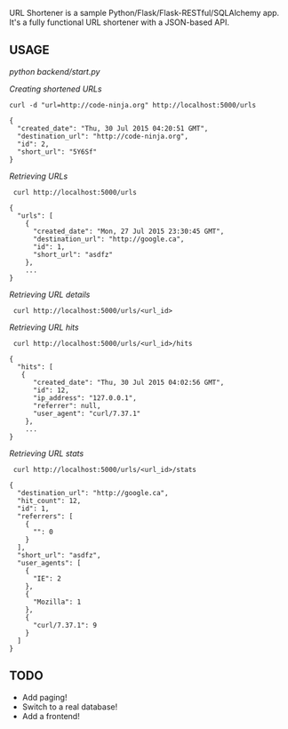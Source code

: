 URL Shortener is a sample Python/Flask/Flask-RESTful/SQLAlchemy app.
It's a fully functional URL shortener with a JSON-based API.

USAGE
----
*python backend/start.py*

*Creating shortened URLs*
```
curl -d "url=http://code-ninja.org" http://localhost:5000/urls
```
```
{
  "created_date": "Thu, 30 Jul 2015 04:20:51 GMT", 
  "destination_url": "http://code-ninja.org", 
  "id": 2, 
  "short_url": "5Y6Sf"
}
```

*Retrieving URLs*
```
 curl http://localhost:5000/urls
```
```
{
  "urls": [
    {
      "created_date": "Mon, 27 Jul 2015 23:30:45 GMT", 
      "destination_url": "http://google.ca", 
      "id": 1, 
      "short_url": "asdfz"
    }, 
    ...
}
```

*Retrieving URL details*
```
 curl http://localhost:5000/urls/<url_id>
```

*Retrieving URL hits*
```
 curl http://localhost:5000/urls/<url_id>/hits
```
```
{
  "hits": [
   {
      "created_date": "Thu, 30 Jul 2015 04:02:56 GMT", 
      "id": 12, 
      "ip_address": "127.0.0.1", 
      "referrer": null, 
      "user_agent": "curl/7.37.1"
    },
    ...
}
```

*Retrieving URL stats*
```
 curl http://localhost:5000/urls/<url_id>/stats
```
```
{
  "destination_url": "http://google.ca", 
  "hit_count": 12, 
  "id": 1, 
  "referrers": [
    {
      "": 0
    }
  ], 
  "short_url": "asdfz", 
  "user_agents": [
    {
      "IE": 2
    }, 
    {
      "Mozilla": 1
    }, 
    {
      "curl/7.37.1": 9
    }
  ]
}
```

TODO
----
* Add paging!
* Switch to a real database!
* Add a frontend!
